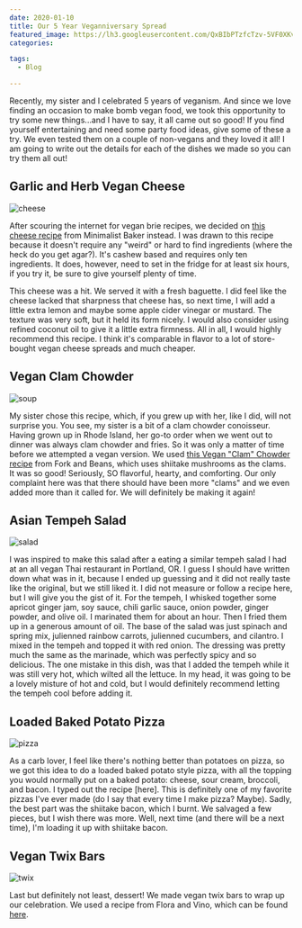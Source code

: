 ```yaml
---
date: 2020-01-10
title: Our 5 Year Veganniversary Spread
featured_image: https://lh3.googleusercontent.com/QxBIbPTzfcTzv-5VF0XKv7Ag3Tjq-gzhQC516owditK91Vb0zKztazthO4RzxYY_datkeviAgMmiwP2ZKjt0QO607zcp2yL_e76I79_48--kFNaxp-c1wrsYN0uAW6IC_nYy9k2GJ-rZx_fTOijAu3qDD1CTP8Pb1BCm1Te7RX179WAyIVLTHK5briQx_99HkPS0CxWgBamOd9zTs4AIKcRb9SW7lipdmUQpUrDx15Z5fWDGh9iFgwEDNT16fyCbZ6JdLxc8qLdXt7ZMAVkU3pat3ljHmlgEwwOlsQkv6fOcDjRoqz2cqew_ZX0d2DKR6lRgkBSElxCY6TcUErnVfT5yz2s8YmgGMv3XuK3V4I96uNDz5dMvFQvz4xhEtVpXqaHdtf6qo9m3y-k_LO7q4VDzqe5ePsoyfyycrmmHlerY7-bL8_KS9Op7-dtET6L52ogRT9U40sRQ_jmtMfz4rvAvCbwxVDSTPF73K3HxL-b4qp5YZq1FbGobB6fQFiG_jeBCZ8g9fLFOcyesOqEe1WDykq-Qmn-rQbIb8vuwwm6qy9GW0tjriSO-hR4_n1RcxNg2hDnIyRdNvM4tJE__wxcKx6-FRyHqkzvWoAF-7usA7n-85MvO6a993rQPvIRXRJ8GEoHa7s2bbn7WFMByiao64iACzgJiUnCwngVyBcREPSIrFdigT2LeHcO52RqrxeqMKNy66rbXXWWjkc9PZcC1d-iWlGTNoE5yEgahW2ypVsZq=w1692-h1338-no   
categories: 

tags:
  - Blog

---
```

Recently, my sister and I celebrated 5 years of veganism. And since we love finding an occasion to make bomb vegan food, we took this opportunity to try some new things...and I have to say, it all came out so good! If you find yourself entertaining and need some party food ideas, give some of these a try. We even tested them on a couple of non-vegans and they loved it all! I am going to write out the details for each of the dishes we made so you can try them all out!


## Garlic and Herb Vegan Cheese

![cheese](https://lh3.googleusercontent.com/pJCswJxAcfBu7tmzLYAoySS1uJa5FNECzOMtAuM-8TqWQ2cdkaYc9vcOGZaP7_fdIoQZV8z92hQkVEHbF436QcpTzIKMJ0bYWpsDBDAbeNV-vPGVjNI_JMnOHPfwTzAWtuoPYUjjiNz7Nuo6Q8qo8pYOT96xYV-K-0qEAgJCg7y0iO6jjUHnHB-sssqLdenhUpuNMusN7JcBsVAZ9D_Quy2kZh3DScuO6z4yfwMwGVR9URf3cM7kdazHPsPD-llaKtuUuibSHRMb7SPRmbzcHf_uvc3b2Q6nBKKWUpYeNT_aWB0puTi70y0H-5yCAnAsy-q2OXsXjnSjNDBzH67ZC6JVwhytuLsbxNQdSCkOUb7_fPUTcQ_DHfRJEL2UE3OLzli766u2csrYRpaqMM6UT1j55MWPgc-QtZ6Acr47NsIhLmhstAWm04AC_W-sFN-dKORXY5WxbMlPE0QilEyx6Uh0WLBKd4shZHHCQQ7_WtyWfn5oGPtfLc97P7u-rjdwYmIH44J5fMxs-diBnRIQMDoiZ6tLy85EzuQn5bhW2klCyeImGWFa0A9scYUlySJMcFGjH5NOzDpES8uhyshVmFhJ_9NYo-_iV_nR6_Zxarmtv3Ks7DewmMtT2uzhYdzIMa7pDbhHPXan2MedN4JfiqP4N-NwXs1JQNiYUPAIm9YQq_-01eNH1rOSnNCTjN3EGooRuBdl-MOz12306v0TEZtXr6la5uJ2WQsQghdvTRHubDSm=w1014-h1338-no)

After scouring the internet for vegan brie recipes, we decided on [this cheese recipe](https://minimalistbaker.com/garlic-herb-vegan-cheese/) from Minimalist Baker instead. I was drawn to this recipe because it doesn't require any "weird" or hard to find ingredients (where the heck do you get agar?). It's cashew based and requires only ten ingredients. It does, however, need to set in the fridge for at least six hours, if you try it, be sure to give yourself plenty of time. 

This cheese was a hit. We served it with a fresh baguette. I did feel like the cheese lacked that sharpness that cheese has, so next time, I will add a little extra lemon and maybe some apple cider vinegar or mustard. The texture was very soft, but it held its form nicely. I would also consider using refined coconut oil to give it a little extra firmness. All in all, I would highly recommend this recipe. I think it's comparable in flavor to a lot of store-bought vegan cheese spreads and much cheaper. 

## Vegan Clam Chowder

![soup](https://lh3.googleusercontent.com/e7o2lnURVMeNAu-SCkJiybwYrFPK9QVBtwDy35uiPimc_ccs8sHlnVtebaoPxY3TVDDLn-SVpb3l7FWbKMkF-nWn2qL7lfrCqO9-eA6ZAwWfsWmrZkifN7fAodhMIKe2PPc4NXA1BExX8-1u9nmPNVdmhEwR8VKR8o4W8YI_yJaEL0GJP0NyAiJ44TfElKu_OfhlSldXk5YxtA-Bso9JfStmXqQggRnAR_2ak5Tg8AsLtlPFjelhTUccGxf7s_CPHc6nqUEin5isZLHNxpP_o19bYawfrr21WYhP2XCVgmsBW3A8_4nW6Lnvv8YLlcaQfG-wUWigf1TW_eXn-BHJurYGCjx77BOQ3sKLwHeycXMVQMakHOtecEvg7xWops5_FEx_qFP4k9ij75opMafK0lVuTgtYBvpxtUTVort_QuHbfBOTvLHOpgcZfZVuX10n3xrEFFKsdau4zJ2Zvx3nLnmtjqlKS81_xfPj9cG03mRh6WOpSg7LbsTZuMSzK7H52gHTxJ3WD6UybAdwf_fznmjofSHENTdz84qmRxKeQvdocmrHpRKAzH0YHQ0lPxnVuNjkayrKE59wp20Pb3X87e2O0aPRDuVy0bkMo2QYU-09e2gqlTa1FV2PmzlEq2RZhswVWPYL8IvNvdwpH3qsfk3Joh1XbK3fx4x3FWIMtOuTBHOnNC4h5__MX-rWfU-q968c5_tI4hd5GydmhjXqZNdjg6QtlMPB4V16utPAuSp1Vrev=w894-h1338-no)

My sister chose this recipe, which, if you grew up with her, like I did, will not surprise you. You see, my sister is a bit of a clam chowder conoisseur. Having grown up in Rhode Island, her go-to order when we went out to dinner was always clam chowder and fries. So it was only a matter of time before we attempted a vegan version. We used [this Vegan "Clam" Chowder recipe](https://www.forkandbeans.com/2014/05/10/vegan-clam-chowder/) from Fork and Beans, which uses shiitake mushrooms as the clams. It was so good! Seriously, SO flavorful, hearty, and comforting. Our only complaint here was that there should have been more "clams" and we even added more than it called for. We will definitely be making it again!

## Asian Tempeh Salad

![salad](https://lh3.googleusercontent.com/D0R3foS27ukMWMWBJZ6b2VHJNOcX6_BT_uhKKzMqXlKatufHvsWS0KbmT4sI7IuaOIecVzzY1q1o2zxufSmt9dQnRw_j9U9h4jnewTRfuufPzlObrDmeP0o76X9bFeF-8-0G-D-b-hYgaLbxtp4h03UGDmmjxM_xKk06dma1keIWuWNVNDUGEu9UriQHJWun3SI9HzFQ8QkKRj7W0MgrVGI8SYskuVB-WW9lMZg0t2m1cNqKMXxHn3iJgQxHrBhnDa_P6vYoFOcGUDghlATjMQ6cHxyfsblCSAxNtyP11qssie44ssP0ufR2fgbkTruQSq1BieLYHAadjnT-vEW8S8RmG5Da7_93HB3DzTxO8SUgzOCRTlJ-P6prSpSHIagYO-HkT82BIi1-7ZHHdEWYC5GUP-f1It5maL6xQMzWW4F1Gbwg0Y1ixtSh06mEsq-c5h87fpbwfujz0V2BbyJvCXIeAx8BeU_F1KYOQalcsSKcevyHdPDQH_-2eNi8aQqon9DXSO9mOSKj8pBma08hzWr1mz-siAQTMhOLcM3zdGSD5ko2gxJ0TA64iKNs2F0rjmF3X8HERnzWsEmqgWIc9jkkWs8D-014GyxbAgBgLkzXsTAAcp29DA7HQrOgB45STYdVacBwJ_GOURdzdxB13MiiMFc4FooBaH3HTH0ACfqas0Jvm8127B-AJLBoXFr0Auh2_VHxIOVX7h8KJ3VvnTAD7jNGn3RZbHVUCs5wZ1fOL2k_=w1016-h1338-no)

I was inspired to make this salad after a eating a similar tempeh salad I had at an all vegan Thai restaurant in Portland, OR. I guess I should have written down what was in it, because I ended up guessing and it did not really taste like the original, but we still liked it. I did not measure or follow a recipe here, but I will give you the gist of it. For the tempeh, I whisked together some apricot ginger jam, soy sauce, chili garlic sauce, onion powder, ginger powder, and olive oil. I marinated them for about an hour. Then I fried them up in a generous amount of oil. The base of the salad was just spinach and spring mix, julienned rainbow carrots, julienned cucumbers, and cilantro. I mixed in the tempeh and topped it with red onion. The dressing was pretty much the same as the marinade, which was perfectly spicy and so delicious. The one mistake in this dish, was that I added the tempeh while it was still very hot, which wilted all the lettuce. In my head, it was going to be a lovely misture of hot and cold, but I would definitely recommend letting the tempeh cool before adding it.

## Loaded Baked Potato Pizza

![pizza](https://lh3.googleusercontent.com/qu4Mw50R9Srs3U4AbEQe2ZnRYARnjr2Hcppk6Quj6PkyIU_xRbkPO5qfwYRZhH1jr9AsVQxfVBgRJZWiVvDjhDKeNYbuiY2VNuH52Cy0cY7kBY_frpPFPGhjblQXBgectNwF2Z44YIKjGGHaoZOEcr89RA4cONd74m1TyYsw1zYiEJuqVE68ZaT9IHAQ1ck_BTTWzuvuoY27iuFKMeUQWm1iscZEdDCm0LCQX1GDvPRDQCnFz8rA4s4uZkto0pIz5qSZecAidKLmmJjghTW2Gg3GAioRol1TSl_sn3rs5uXxovntk6aG6ha3MTO-3nqsXRhLATIg9uYRHKnZJwWwLVzM8FtMJVFkC8Y17sBcjn7Qt5fZaByd1OOBzMbgTfZ7MlSxa2QVIrupmkz__cQMZmPvsuF4Tzui_uH3lPW2CTa6r_Hmcz2eUMYZfBTNs1n7A3qzLrVufrWkUST5esMQYjvTaAhBF2fPvNEORwm1mzi2bAGx_fHF_fUI0Fhh7D9OyuJwPopBu0uLU-h4h0pInEoby3lpcWtZ9HvRhYiCKuqZ13ATJw3TBzLcPrkD2SiYjYDt9PPAw6g69uZWlziYUbJGHAC8z-Gs1uwGbhmBopNMS3nypItWQda54hTLZMJyuD4fRwXrn9qwy81Olu9azzcPhWwKoWNUsf0JbgdUzkxaVJS3wGrIW2geSylUoq7YGPl4Hispg5Jl-9FKIrdTX91iwxoJkq1LI1xoFu4rOX2gCt2r=w952-h1338-no)

As a carb lover, I feel like there's nothing better than potatoes on pizza, so we got this idea to do a loaded baked potato style pizza, with all the topping you would normally put on a baked potato: cheese, sour cream, broccoli, and bacon. I typed out the recipe [here]. This is definitely one of my favorite pizzas I've ever made (do I say that every time I make pizza? Maybe). Sadly, the best part was the shiitake bacon, which I burnt. We salvaged a few pieces, but I wish there was more. Well, next time (and there will be a next time), I'm loading it up with shiitake bacon.

## Vegan Twix Bars

![twix](https://lh3.googleusercontent.com/H4RwAau3vtVtRmXY2I0aQsVy7G4KXR7ggTaWYEkrmo_ToZBNB7Tj7TAAZxMfewR7blr0jCOdY3T0RkJakJb6c2qFCSNNQY5lHPi-vVBrjwpVY5vDCsyvxCo3od4abbou2wumr2BRC-clvgAxF4lqHqUFhQAfFC84CFEynG3Zycww3vfsDE_qU-s9dwTBYVrX4yOyoARvvJDtGZiqQVm9tkkxodpIms_xxCJ_gLrPep65fqtJvEH_EVVb3A9lkxOB1rSfAzCOt1X1O1cxP5TEJ0LMC4PaPlPztzp7W_aZAFK5HWMFZdsH0GHNbhJOje9Vy79x_XHugI59wohYLRmdf94lrJYkoEdlb1hlJcOHXTFOEJdY2YjsBCPaSPz6Saw_YUlFHxUHSA2_oXNn5Rx5lGk-1RbOfGcQleqCnniLUNA32tcH_pSqFiczDvYcsUOoa6Cmvk0GjCPJrjv_lCxNIyY3OxG7Ljs5SGWWNUPRdC6_fvKLOLbNzUxuRNvz_NsY8FyDyrmQsp6M2YFDSLLSqSNIN_Tsdd6og57pq876NEkmyDZQ5NN__j7ogsY98PvZE1lUyR1-MJH2Nafi7EPDUGdT-qGxNHEz9LfBkuFnHjanVDabOSz1Dkn97QBjErHnxelePVSB77gLZHBbW3RlHA5BwhjFCMuBmPj6HEuduGlh64a-v5CIjiN1N3xBF_5eAqZiBkuL9DF3UvECO0yP1UWYIX6fJUBdRetaOzgF0z1XhWb7=w1010-h1436-no)

Last but definitely not least, dessert! We made vegan twix bars to wrap up our celebration. We used a recipe from Flora and Vino, which can be found [here](https://www.floraandvino.com/raw-vegan-twix-bars/). 